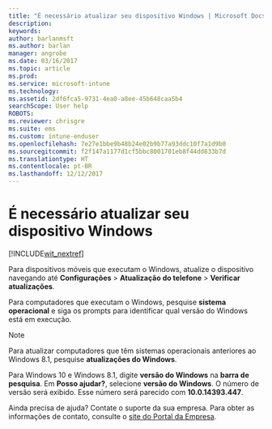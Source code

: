 ```yaml
---
title: "É necessário atualizar seu dispositivo Windows | Microsoft Docs"
description: 
keywords: 
author: barlanmsft
ms.author: barlan
manager: angrobe
ms.date: 03/16/2017
ms.topic: article
ms.prod: 
ms.service: microsoft-intune
ms.technology: 
ms.assetid: 2df6fca5-9731-4ea0-a8ee-45b648caa5b4
searchScope: User help
ROBOTS: 
ms.reviewer: chrisgre
ms.suite: ems
ms.custom: intune-enduser
ms.openlocfilehash: 7e27e1bbe9b48b24e02b9b77a93ddc10f7a1d9b0
ms.sourcegitcommit: f2f147a1177d1cf5bbc8001701eb8f44dd833b7d
ms.translationtype: HT
ms.contentlocale: pt-BR
ms.lasthandoff: 12/12/2017
---
```

# <a name="you-need-to-update-your-windows-device"></a>É necessário atualizar seu dispositivo Windows

[!INCLUDE[wit_nextref](includes/end-user-os-update-guidance.md)]

Para dispositivos móveis que executam o Windows, atualize o dispositivo navegando até **Configurações** > **Atualização do telefone** > **Verificar atualizações**.

Para computadores que executam o Windows, pesquise **sistema operacional** e siga os prompts para identificar qual versão do Windows está em execução.

> [!Note]
> Para atualizar computadores que têm sistemas operacionais anteriores ao Windows 8.1, pesquise **atualizações do Windows**.

Para Windows 10 e Windows 8.1, digite __versão do Windows__ na __barra de pesquisa__. Em __Posso ajudar?__, selecione __versão do Windows__. O número de versão será exibido. Esse número será parecido com __10.0.14393.447__.

Ainda precisa de ajuda? Contate o suporte da sua empresa. Para obter as informações de contato, consulte o [site do Portal da Empresa](https://portal.manage.microsoft.com#HelpDeskDialog).
